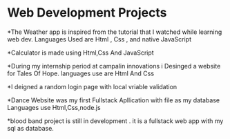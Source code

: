 # Web Development Projects

*The Weather app is inspired from  the tutorial that I watched while learning web dev.
Languages Used are Html , Css , and native JavaScript

*Calculator is made using Html,Css And JavaScript

*During my internship period at campalin innovations i Desinged a website for Tales Of Hope.
languages use are Html And Css

*I deigned a random login page with local vriable validation

*Dance Website was my first Fullstack Apllication with file as my database Languages use Html,Css,node.js

*blood band project is still in development . it is a fullstack web app with my sql as database.


